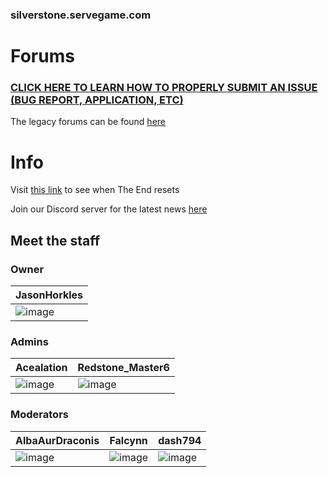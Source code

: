 ### silverstone.servegame.com
# Forums
### [CLICK HERE TO LEARN HOW TO PROPERLY SUBMIT AN ISSUE (BUG REPORT, APPLICATION, ETC)](https://github.com/JasonHorkles/Silverstone/wiki)

The legacy forums can be found [here](https://jasonhorkles.wixsite.com/server-backup/forum)

# Info
Visit [this link](https://rebrand.ly/SilverstoneEndReset) to see when The End resets

Join our Discord server for the latest news [here](https://discord.gg/VVSUEPd)
## Meet the staff
### Owner
| JasonHorkles |
|-|
| ![image](https://minotar.net/armor/body/a28173aff0a947fe854919c6bccf68da/100.png) |

### Admins
Acealation | Redstone_Master6
-|-
![image](https://minotar.net/armor/body/5c3d3b7caa024751ae4b60b277da9c35/100.png) | ![image](https://minotar.net/armor/body/75fb05a29d9e49cbbe346bd5215548ba/100.png)

### Moderators
AlbaAurDraconis | Falcynn | dash794
-|-|-
![image](https://minotar.net/armor/body/e70a462285b6417d92017322e5094465/100.png) | ![image](https://minotar.net/armor/body/ebe36b5e52eb4956aee4f4f6e3136189/100.png) | ![image](https://minotar.net/armor/body/da17e35728ae43e4ba52176ae6c04145/100.png)
